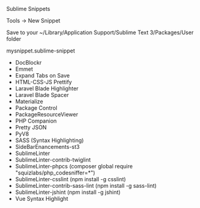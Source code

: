 Sublime Snippets

Tools -> New Snippet

Save to your ~/Library/Application Support/Sublime Text 3/Packages/User folder

mysnippet.sublime-snippet

- DocBlockr
- Emmet
- Expand Tabs on Save
- HTML-CSS-JS Prettify
- Laravel Blade Highlighter
- Laravel Blade Spacer
- Materialize
- Package Control
- PackageResourceViewer
- PHP Companion
- Pretty JSON
- PyV8
- SASS (Syntax Highlighting)
- SideBarEnancements-st3
- SublimeLinter
- SublimeLinter-contrib-twiglint
- SublimeLinter-phpcs (composer global require "squizlabs/php_codesniffer=*")
- SublimeLinter-csslint (npm install -g csslint)
- SublimeLinter-contrib-sass-lint (npm install -g sass-lint)
- SublimeLinter-jshint (npm install -g jshint)
- Vue Syntax Highlight
